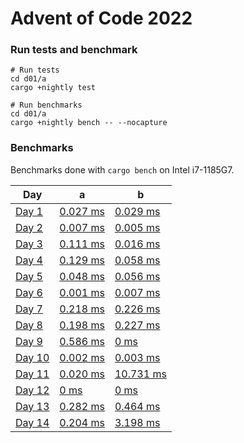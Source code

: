 # Advent of Code 2022

### Run tests and benchmark 

```
# Run tests 
cd d01/a
cargo +nightly test
  
# Run benchmarks
cd d01/a
cargo +nightly bench -- --nocapture
```

### Benchmarks

Benchmarks done with `cargo bench` on Intel i7-1185G7.

| Day                                          | a                              | b                              |
| -------------------------------------------- | ------------------------------ | ------------------------------ |
| [Day 1](https://adventofcode.com/2022/day/1) | [0.027 ms](./d01/a/src/lib.rs) | [0.029 ms](./d01/b/src/lib.rs) |
| [Day 2](https://adventofcode.com/2022/day/2) | [0.007 ms](./d02/a/src/lib.rs) | [0.005 ms](./d02/b/src/lib.rs) |
| [Day 3](https://adventofcode.com/2022/day/3) | [0.111 ms](./d03/a/src/lib.rs) | [0.016 ms](./d03/b/src/lib.rs) |
| [Day 4](https://adventofcode.com/2022/day/4) | [0.129 ms](./d04/a/src/lib.rs) | [0.058 ms](./d04/b/src/lib.rs) |
| [Day 5](https://adventofcode.com/2022/day/5) | [0.048 ms](./d05/a/src/lib.rs) | [0.056 ms](./d05/b/src/lib.rs) |
| [Day 6](https://adventofcode.com/2022/day/6) | [0.001 ms](./d06/a/src/lib.rs) | [0.007 ms](./d06/b/src/lib.rs) |
| [Day 7](https://adventofcode.com/2022/day/7) | [0.218 ms](./d07/a/src/lib.rs) | [0.226 ms](./d07/b/src/lib.rs) |
| [Day 8](https://adventofcode.com/2022/day/8) | [0.198 ms](./d08/a/src/lib.rs) | [0.227 ms](./d08/b/src/lib.rs) |
| [Day 9](https://adventofcode.com/2022/day/9) | [0.586 ms](./d09/a/src/lib.rs) | [0 ms](./d09/b/src/lib.rs) |
| [Day 10](https://adventofcode.com/2022/day/10) | [0.002 ms](./d10/a/src/lib.rs) | [0.003 ms](./d10/b/src/lib.rs) |
| [Day 11](https://adventofcode.com/2022/day/11) | [0.020 ms](./d11/a/src/lib.rs) | [10.731 ms](./d11/b/src/lib.rs) |
| [Day 12](https://adventofcode.com/2022/day/12) | [0 ms](./d12/a/src/lib.rs) | [0 ms](./d12/b/src/lib.rs) |
| [Day 13](https://adventofcode.com/2022/day/13) | [0.282 ms](./d13/a/src/lib.rs) | [0.464 ms](./d13/b/src/lib.rs) |
| [Day 14](https://adventofcode.com/2022/day/14) | [0.204 ms](./d14/a/src/lib.rs) | [3.198 ms](./d14/b/src/lib.rs) |
